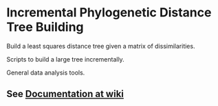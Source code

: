 # Incremental Phylogenetic Distance Tree Building

Build a least squares distance tree given a matrix of dissimilarities.

Scripts to build a large tree incrementally.

General data analysis tools.

## See [Documentation at wiki](https://github.com/vbrover/dm/wiki) 
